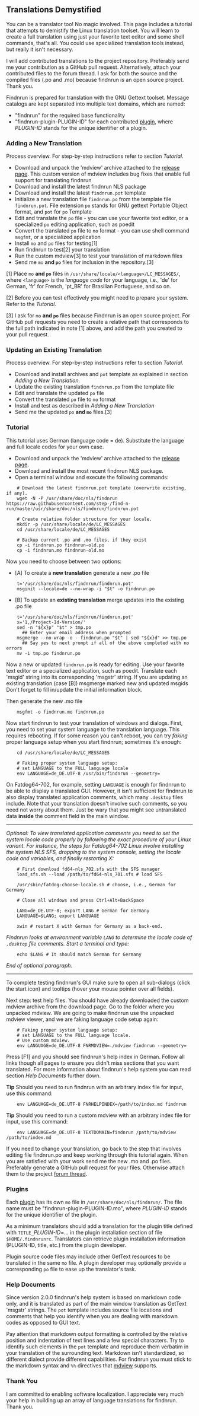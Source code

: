## Translations Demystified

You can be a translator too! No magic involved. This page includes
a tutorial that attempts to demistify the Linux translation
toolset. You will learn to create a full translation using just your
favorite text editor and some shell commands, that's all. You could
use specialized translation tools instead, but really it isn't
necessary.

I will add contributed translations to the project repository.
Preferably send me your contribution as a GitHub pull request.
Alternatively, attach your contributed files to the forum thread.
I ask for both the source and the compiled files (.po and .mo)
because findnrun is an open source project.  Thank you.

Findnrun is prepared for translation with the GNU Gettext toolset.
Message catalogs are kept separated into multiple text domains, which
are named:

 * "findnrun" for the required base functionality
 * "findnrun-plugin-PLUGIN-ID" for each contributed [plugin](plugin.md),
   where _PLUGIN-ID_ stands for the unique identifier of a plugin.

### Adding a New Translation

Process overview.  For step-by-step instructions refer to section
_Tutorial_.

 * Download and unpack the 'mdview' archive attached to the
   [release page](https://github.com/step-/find-n-run/releases).
   This custom version of mdview includes bug fixes that enable full
   support for translating findnrun
 * Download and install the latest findnrun NLS package
 * Download and install the latest `findnrun.pot` template
 * Initialize a new translation file `findnrun.po` from the template
   file `findnrun.pot`.  File extension `po` stands for GNU gettext
   Portable Object format, and `pot` for `po` Template
 * Edit and translate the `po` file - you can use your favorite text
   editor, or a specialized `po` editing application, such as poedit
 * Convert the translated `po` file to `mo` format - you can use shell
   command `msgfmt`, or a specialized application
 * Install `mo` and `po` files for testing[1]
 * Run findnrun to test[2] your translation
 * Run the custom mdview[3] to test your translation of markdown files
 * Send me `mo` **and `po`** files for inclusion in the repository.[3]

[1] Place `mo` **and `po`** files in
   `/usr/share/locale/<language>/LC_MESSAGES/`, where `<language>` is the
   _language code_ for your language, i.e., 'de' for German, 'fr' for
   French, 'pt\_BR' for Brasilian Portuguese, and so on.

[2] Before you can test effectively you might need to prepare your
   system. Refer to the _Tutorial_.

[3] I ask for `mo` **and `po`** files because Findnrun is an open
   source project.
   For GitHub pull requests you need to create a relative path that
   corresponds to the full path indicated in note [1] above, and add the
   path you created to your pull request.

### Updating an Existing Translation

Process overview.  For step-by-step instructions refer to section
_Tutorial_.

 * Download and install archives and `pot` template as explained in
   section _Adding a New Translation._
 * Update the existing translation `findnrun.po` from the template file
 * Edit and translate the updated `po` file
 * Convert the translated `po` file to `mo` format
 * Install and test as described in _Adding a New Translation_
 * Send me the updated `po` **and `mo`** files.[3]

### Tutorial

This tutorial uses German (language code = de).  Substitute the language
and full locale codes for your own case.

* Download and unpack the 'mdview' archive attached to the
  [release page](https://github.com/step-/find-n-run/releases).
* Download and install the most recent findnrun NLS package.
* Open a terminal window and execute the following commands:
```
    # Download the latest findnrun.pot template (overwrite existing, if any).
    wget -N -P /usr/share/doc/nls/findnrun https://raw.githubusercontent.com/step-/find-n-run/master/usr/share/doc/nls/findnrun/findnrun.pot

    # Create relative folder structure for your locale.
    mkdir -p /usr/share/locale/de/LC_MESSAGES
    cd /usr/share/locale/de/LC_MESSAGES

    # Backup current .po and .mo files, if they exist
    cp -i findnrun.po findnrun-old.po
    cp -i findnrun.mo findnrun-old.mo
```

Now you need to choose between two options:

 * [A] To create a **new translation** generate a new .po file
```
    t='/usr/share/doc/nls/findnrun/findnrun.pot'
    msginit --locale=de --no-wrap -i "$t" -o findnrun.po
```

 * [B] To update an **existing translation** merge updates into the existing .po file
```
    t='/usr/share/doc/nls/findnrun/findnrun.pot'
    x='1,/Project-Id-Version/'
    sed -n "${x}p" "$t" > tmp.po
      ## Enter your email address when prompted
    msgmerge --no-wrap -o - findnrun.po "$t" | sed "${x}d" >> tmp.po
      ## Say yes to next prompt if all of the above completed with no errors
    mv -i tmp.po findnrun.po
```

Now a new or updated `findnrun.po` is ready for editing. Use your
favorite text editor or a specialized application, such as poedit.
Translate each 'msgid' string into its corresponding 'msgstr' string.
If you are updating an existing translation (case [B]) msgmerge marked new and updated msgids
Don't forget to fill in/update the initial information block.

Then generate the new .mo file
```
    msgfmt -o findnrun.mo findnrun.po
```

Now start findnrun to test your translation of windows and dialogs. First, you need to
set your system language to the translation language. This requires
rebooting.  If for some reason you can't reboot, you can try _faking_
proper language setup when you start findnrun; sometimes it's enough:
```
    cd /usr/share/locale/de/LC_MESSAGES

    # Faking proper system language setup:
    # set LANGUAGE to the FULL language locale
    env LANGUAGE=de_DE.UTF-8 /usr/bin/findnrun --geometry=
```

On Fatdog64-702, for example, setting `LANGUAGE` is enough for findnrun
to be able to display a translated GUI.  However, it isn't sufficient
for findnrun to also display translated application comments, which many
`.desktop` files include. Note that your translation doesn't involve
such comments, so you need not worry about them. Just be wary that you
might see untranslated data **inside** the comment field in the main
window.

----

_Optional: To view translated application comments you need to set
the system locale code properly by following the exact procedure of
your Linux variant.  For instance, the steps for Fatdog64-702 Linux
involve installing the system NLS SFS, dropping to the system console,
setting the locale code and variables, and finally restarting X:_
```
    # First download fd64-nls_702.sfs with the SFS manager
    load_sfs.sh --load /path/to/fd64-nls_701.sfs # load SFS

    /usr/sbin/fatdog-choose-locale.sh # choose, i.e., German for Germany

    # Close all windows and press Ctrl+Alt+BackSpace

    LANG=de_DE.UTF-8; export LANG # German for Germany
    LANGUAGE=$LANG; export LANGUAGE

    xwin # restart X with German for Germany as a back-end.
```

_Findnrun looks at environment variable `LANG` to determine the
locale code of `.desktop` file comments. Start a terminal and type:_
```
    echo $LANG # It should match German for Germany
```

_End of optional paragraph._

----

To complete testing findnrun's GUI make sure to open all sub-dialogs
(click the start icon) and tooltips (hover your mouse pointer over all
fields).

Next step: test help files. You should have already downloaded the
custom mdview archive from the download page. Go to the folder where you
unpacked mdview. We are going to make findnrun use the unpacked mdview
viewer, and we are faking language code setup again:
```
    # Faking proper system language setup:
    # set LANGUAGE to the FULL language locale.
    # Use custom mdview.
    env LANGUAGE=de_DE.UTF-8 FNRMDVIEW=./mdview findnrun --geometry=
```
Press [F1] and you should see findnrun's help index in German.  Follow
all links though all pages to ensure you didn't miss sections that you
want translated. For more information about findnrun's help system you
can read section _Help Documents_ further down.

**Tip** Should you need to run findnrun with an arbitrary index
file for input, use this command:
```
    env LANGUAGE=de_DE.UTF-8 FNRHELPINDEX=/path/to/index.md findnrun
```

**Tip** Should you need to run a custom mdview with an arbitrary index
file for input, use this command:
```
    env LANGUAGE=de_DE.UTF-8 TEXTDOMAIN=findnrun /path/to/mdview /path/to/index.md
```

If you need to change your translation, go back to the step that
involves editing file findnrun.po and keep working through this tutorial
again. When you are satisfied with your work send me the new .mo and
.po files. Preferably generate a GitHub pull request for your files.
Otherwise attach them to the project
[forum thread](https://github.com/step-/find-n-run/blob/master/usr/share/doc/findnrun/index.md#links).

### Plugins

Each [plugin](plugin.md) has its own `mo` file in
`/usr/share/doc/nls/findnrun/`.
The file name must be "findnrun-plugin-PLUGIN-ID.mo", where _PLUGIN-ID_
stands for the unique identifier of the plugin.

As a minimum translators should add a translation for the plugin title
defined with `TITLE_`_PLUGIN-ID_=... in the plugin installation section
of file `$HOME/.findnrunrc`. Translators can retrieve plugin installation
information (PLUGIN-ID, title, etc.) from the plugin developer.

Plugin source code files may include other GetText resources to be
translated in the same `mo` file. A plugin developer may optionally
provide a corresponding `po` file to ease up the translator's task.

### Help Documents

Since version 2.0.0 findnrun's help system is based on markdown code
only, and it is translated as part of the main window translation as
GetText 'msgstr' strings.  The `pot` template includes source
file locations and comments that help you identify when you are dealing
with markdown codes as opposed to GUI text.

Pay attention that markdown output formatting is controlled by the
relative position and indentation of text lines and a few special
characters. Try to identify such elements in the `pot` template and
reproduce them verbatim in your translation of the surrounding
text. Markdown isn't standardized, so different dialect provide
different capabilities. For findnrun you must stick to the markdown
syntax and `%%` directives that
[mdview](http://chiselapp.com/user/jamesbond/repository/mdview3/index)
supports.

### Thank You

I am committed to enabling software localization. I appreciate very much
your help in building up an array of language translations for findnrun.
Thank you.

